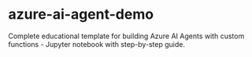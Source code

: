 # azure-ai-agent-demo
Complete educational template for building Azure AI Agents with custom functions - Jupyter notebook with step-by-step guide.

